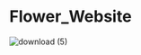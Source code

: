 # Flower_Website
![download (5)](https://github.com/user-attachments/assets/206b5770-6586-4a66-b723-0e816df718ec)
